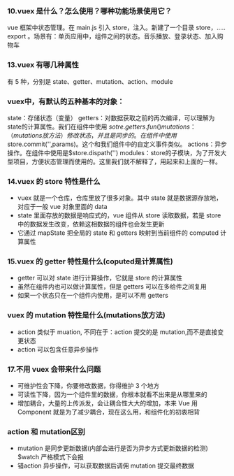 ### 10.vuex 是什么？怎么使用？哪种功能场景使用它？

vue 框架中状态管理。在 main.js 引入 store，注入。新建了一个目录 store，….. export 。场景有：单页应用中，组件之间的状态。音乐播放、登录状态、加入购物车

### 13.vuex 有哪几种属性

有 5 种，分别是 state、getter、mutation、action、module


### vuex中，有默认的五种基本的对象：

state：存储状态（变量）
getters：对数据获取之前的再次编译，可以理解为state的计算属性。我们在组件中使用 $sotre.getters.fun()
mutations：（mutations放方法）修改状态，并且是同步的。在组件中使用$store.commit('',params)。这个和我们组件中的自定义事件类似。
actions：异步操作。在组件中使用是$store.dispath('')
modules：store的子模块，为了开发大型项目，方便状态管理而使用的。这里我们就不解释了，用起来和上面的一样。

### 14.vuex 的 store 特性是什么

- vuex 就是一个仓库，仓库里放了很多对象。其中 state 就是数据源存放地，对应于一般 vue 对象里面的 data
- state 里面存放的数据是响应式的，vue 组件从 store 读取数据，若是 store 中的数据发生改变，依赖这相数据的组件也会发生更新
- 它通过 mapState 把全局的 state 和 getters 映射到当前组件的 computed 计算属性


### 15.vuex 的 getter 特性是什么(coputed是计算属性)

- getter 可以对 state 进行计算操作，它就是 store 的计算属性
- 虽然在组件内也可以做计算属性，但是 getters 可以在多给件之间复用
- 如果一个状态只在一个组件内使用，是可以不用 getters

### vuex 的 mutation 特性是什么(mutations放方法)

- action 类似于 muation, 不同在于：action 提交的是 mutation,而不是直接变更状态
- action 可以包含任意异步操作

### 17.不用 vuex 会带来什么问题

- 可维护性会下降，你要修改数据，你得维护 3 个地方
- 可读性下降，因为一个组件里的数据，你根本就看不出来是从哪里来的
- 增加耦合，大量的上传派发，会让耦合性大大的增加，本来 Vue 用 Component 就是为了减少耦合，现在这么用，和组件化的初衷相背

### action 和 mutation区别
* mutation 是同步更新数据(内部会进行是否为异步方式更新数据的检测) $watch 严格模式下会报
* 错action 异步操作，可以获取数据后调佣 mutation 提交最终数据